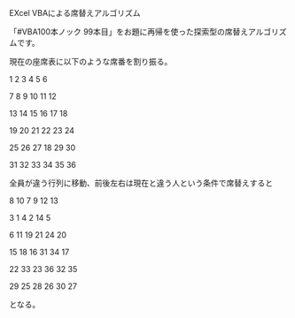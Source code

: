 EXcel VBAによる席替えアルゴリズム

「#VBA100本ノック 99本目」をお題に再帰を使った探索型の席替えアルゴリズムです。

現在の座席表に以下のような席番を割り振る。

 1   2   3   4   5   6 
 
 7   8   9  10  11  12 
 
13  14  15  16  17  18 

19  20  21  22  23  24 

25  26  27  18  29  30 

31  32  33  34  35  36 

全員が違う行列に移動、前後左右は現在と違う人という条件で席替えすると

 8  10   7   9  12  13 
 
 3   1   4   2  14   5 
 
 6  11  19  21  24  20 
 
15  18  16  31  34  17 

22  33  23  36  32  35 

29  25  28  26  30  27 
 
となる。
